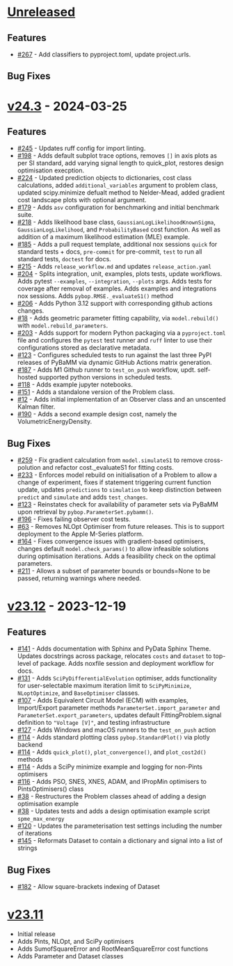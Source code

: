 # [Unreleased](https://github.com/pybop-team/PyBOP)

## Features

- [#267](https://github.com/pybop-team/PyBOP/pull/267) - Add classifiers to pyproject.toml, update project.urls.

## Bug Fixes

# [v24.3](https://github.com/pybop-team/PyBOP/tree/v24.3) - 2024-03-25

## Features

- [#245](https://github.com/pybop-team/PyBOP/pull/245) - Updates ruff config for import linting.
- [#198](https://github.com/pybop-team/PyBOP/pull/198) - Adds default subplot trace options, removes `[]` in axis plots as per SI standard, add varying signal length to quick_plot, restores design optimisation execption.
- [#224](https://github.com/pybop-team/PyBOP/pull/224) - Updated prediction objects to dictionaries, cost class calculations, added `additional_variables` argument to problem class, updated scipy.minimize defualt method to Nelder-Mead, added gradient cost landscape plots with optional argument.
- [#179](https://github.com/pybop-team/PyBOP/pull/203) - Adds `asv` configuration for benchmarking and initial benchmark suite.
- [#218](https://github.com/pybop-team/PyBOP/pull/218) - Adds likelihood base class, `GaussianLogLikelihoodKnownSigma`, `GaussianLogLikelihood`, and `ProbabilityBased` cost function. As well as addition of a maximum likelihood estimation (MLE) example.
- [#185](https://github.com/pybop-team/PyBOP/pull/185) - Adds a pull request template, additional nox sessions `quick` for standard tests + docs, `pre-commit` for pre-commit, `test` to run all standard tests, `doctest` for docs.
- [#215](https://github.com/pybop-team/PyBOP/pull/215) - Adds `release_workflow.md` and updates `release_action.yaml`
- [#204](https://github.com/pybop-team/PyBOP/pull/204) - Splits integration, unit, examples, plots tests, update workflows. Adds pytest `--examples`, `--integration`, `--plots` args. Adds tests for coverage after removal of examples. Adds examples and integrations nox sessions. Adds `pybop.RMSE._evaluateS1()` method
- [#206](https://github.com/pybop-team/PyBOP/pull/206) - Adds Python 3.12 support with corresponding github actions changes.
- [#18](https://github.com/pybop-team/PyBOP/pull/18) - Adds geometric parameter fitting capability, via `model.rebuild()` with `model.rebuild_parameters`.
- [#203](https://github.com/pybop-team/PyBOP/pull/203) - Adds support for modern Python packaging via a `pyproject.toml` file and configures the `pytest` test runner and `ruff` linter to use their configurations stored as declarative metadata.
- [#123](https://github.com/pybop-team/PyBOP/issues/123) - Configures scheduled tests to run against the last three PyPI releases of PyBaMM via dynamic GitHub Actions matrix generation.
- [#187](https://github.com/pybop-team/PyBOP/issues/187) - Adds M1 Github runner to `test_on_push` workflow, updt. self-hosted supported python versions in scheduled tests.
- [#118](https://github.com/pybop-team/PyBOP/issues/118) - Adds example jupyter notebooks.
- [#151](https://github.com/pybop-team/PyBOP/issues/151) - Adds a standalone version of the Problem class.
- [#12](https://github.com/pybop-team/PyBOP/issues/12) - Adds initial implementation of an Observer class and an unscented Kalman filter.
- [#190](https://github.com/pybop-team/PyBOP/issues/190) - Adds a second example design cost, namely the VolumetricEnergyDensity.

## Bug Fixes

- [#259](https://github.com/pybop-team/PyBOP/pull/259) - Fix gradient calculation from `model.simulateS1` to remove cross-polution and refactor cost._evaluateS1 for fitting costs.
- [#233](https://github.com/pybop-team/PyBOP/pull/233) - Enforces model rebuild on initialisation of a Problem to allow a change of experiment, fixes if statement triggering current function update, updates `predictions` to `simulation` to keep distinction between `predict` and `simulate` and adds `test_changes`.
- [#123](https://github.com/pybop-team/PyBOP/issues/123) - Reinstates check for availability of parameter sets via PyBaMM upon retrieval by `pybop.ParameterSet.pybamm()`.
- [#196](https://github.com/pybop-team/PyBOP/issues/196) - Fixes failing observer cost tests.
- [#63](https://github.com/pybop-team/PyBOP/issues/63) - Removes NLOpt Optimiser from future releases. This is to support deployment to the Apple M-Series platform.
- [#164](https://github.com/pybop-team/PyBOP/issues/164) - Fixes convergence issues with gradient-based optimisers, changes default `model.check_params()` to allow infeasible solutions during optimisation iterations. Adds a feasibility check on the optimal parameters.
- [#211](https://github.com/pybop-team/PyBOP/issues/211) - Allows a subset of parameter bounds or bounds=None to be passed, returning warnings where needed.

# [v23.12](https://github.com/pybop-team/PyBOP/tree/v23.12) - 2023-12-19

## Features

- [#141](https://github.com/pybop-team/PyBOP/pull/141) - Adds documentation with Sphinx and PyData Sphinx Theme. Updates docstrings across package, relocates `costs` and `dataset` to top-level of package. Adds noxfile session and deployment workflow for docs.
- [#131](https://github.com/pybop-team/PyBOP/issues/131) - Adds `SciPyDifferentialEvolution` optimiser, adds functionality for user-selectable maximum iteration limit to `SciPyMinimize`, `NLoptOptimize`, and `BaseOptimiser` classes.
- [#107](https://github.com/pybop-team/PyBOP/issues/107) - Adds Equivalent Circuit Model (ECM) with examples, Import/Export parameter methods `ParameterSet.import_parameter` and `ParameterSet.export_parameters`, updates default FittingProblem.signal definition to `"Voltage [V]"`, and testing infrastructure
- [#127](https://github.com/pybop-team/PyBOP/issues/127) - Adds Windows and macOS runners to the `test_on_push` action
- [#114](https://github.com/pybop-team/PyBOP/issues/114) - Adds standard plotting class `pybop.StandardPlot()` via plotly backend
- [#114](https://github.com/pybop-team/PyBOP/issues/114) - Adds `quick_plot()`, `plot_convergence()`, and `plot_cost2d()` methods
- [#114](https://github.com/pybop-team/PyBOP/issues/114) - Adds a SciPy minimize example and logging for non-Pints optimisers
- [#116](https://github.com/pybop-team/PyBOP/issues/116) - Adds PSO, SNES, XNES, ADAM, and IPropMin optimisers to PintsOptimisers() class
- [#38](https://github.com/pybop-team/PyBOP/issues/38) - Restructures the Problem classes ahead of adding a design optimisation example
- [#38](https://github.com/pybop-team/PyBOP/issues/38) - Updates tests and adds a design optimisation example script `spme_max_energy`
- [#120](https://github.com/pybop-team/PyBOP/issues/120) - Updates the parameterisation test settings including the number of iterations
- [#145](https://github.com/pybop-team/PyBOP/issues/145) - Reformats Dataset to contain a dictionary and signal into a list of strings

## Bug Fixes

- [#182](https://github.com/pybop-team/PyBOP/pull/182) - Allow square-brackets indexing of Dataset

# [v23.11](https://github.com/pybop-team/PyBOP/releases/tag/v23.11)
- Initial release
- Adds Pints, NLOpt, and SciPy optimisers
- Adds SumofSquareError and RootMeanSquareError cost functions
- Adds Parameter and Dataset classes
